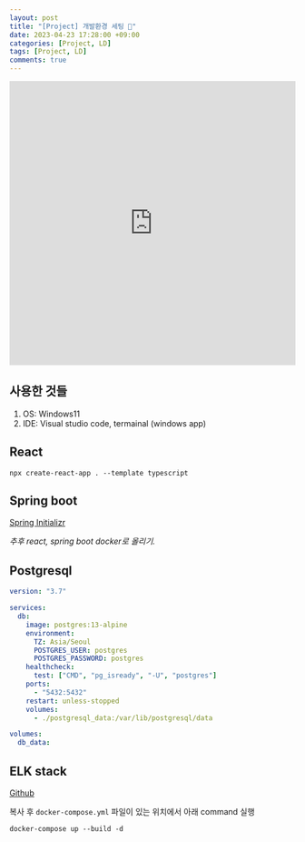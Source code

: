 ```yaml
---
layout: post
title: "[Project] 개발환경 세팅 📝"
date: 2023-04-23 17:28:00 +09:00
categories: [Project, LD]
tags: [Project, LD]
comments: true
---
```


<iframe src="https://giphy.com/embed/fOsAGIEZJGETK" width="100%" height="500" frameBorder="0" class="giphy-embed" allowFullScreen></iframe>

## 사용한 것들

1. OS: Windows11
2. IDE: Visual studio code, termainal (windows app)

## React

``` shell
npx create-react-app . --template typescript
```

## Spring boot

[Spring Initializr](https://start.spring.io/)

_추후 react, spring boot docker로 올리기._

## Postgresql

```yaml
version: "3.7"

services:
  db:
    image: postgres:13-alpine
    environment:
      TZ: Asia/Seoul
      POSTGRES_USER: postgres
      POSTGRES_PASSWORD: postgres
    healthcheck:
      test: ["CMD", "pg_isready", "-U", "postgres"]
    ports:
      - "5432:5432"
    restart: unless-stopped
    volumes:
      - ./postgresql_data:/var/lib/postgresql/data

volumes:
  db_data:
```

## ELK stack

[Github](https://github.com/Dong-yeong0/Dev/blob/main/ELK/docker-compose.yml)

복사 후 `docker-compose.yml` 파일이 있는 위치에서 아래 command 실행

```shell
docker-compose up --build -d
```
